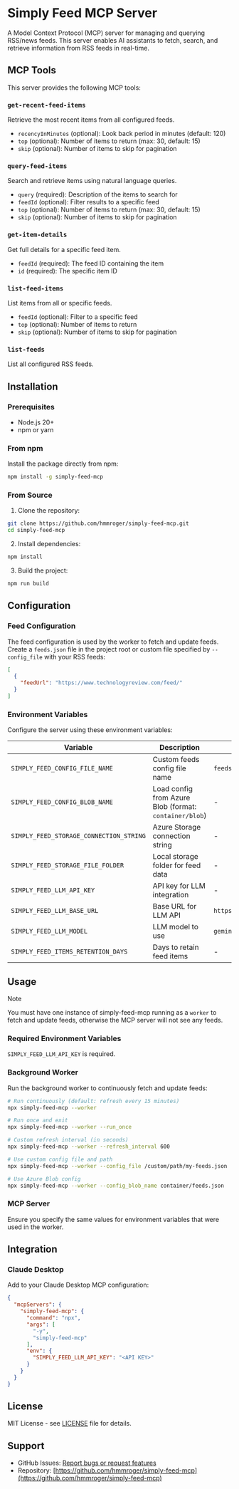 # Simply Feed MCP Server

A Model Context Protocol (MCP) server for managing and querying RSS/news feeds. This server enables AI assistants to fetch, search, and retrieve information from RSS feeds in real-time.

## MCP Tools

This server provides the following MCP tools:

### `get-recent-feed-items`
Retrieve the most recent items from all configured feeds.
- `recencyInMinutes` (optional): Look back period in minutes (default: 120)
- `top` (optional): Number of items to return (max: 30, default: 15)
- `skip` (optional): Number of items to skip for pagination

### `query-feed-items`
Search and retrieve items using natural language queries.
- `query` (required): Description of the items to search for
- `feedId` (optional): Filter results to a specific feed
- `top` (optional): Number of items to return (max: 30, default: 15)
- `skip` (optional): Number of items to skip for pagination

### `get-item-details`
Get full details for a specific feed item.
- `feedId` (required): The feed ID containing the item
- `id` (required): The specific item ID

### `list-feed-items`
List items from all or specific feeds.
- `feedId` (optional): Filter to a specific feed
- `top` (optional): Number of items to return
- `skip` (optional): Number of items to skip for pagination

### `list-feeds`
List all configured RSS feeds.

## Installation

### Prerequisites

- Node.js 20+
- npm or yarn

### From npm

Install the package directly from npm:

```bash
npm install -g simply-feed-mcp
```

### From Source

1. Clone the repository:
```bash
git clone https://github.com/hmmroger/simply-feed-mcp.git
cd simply-feed-mcp
```

2. Install dependencies:
```bash
npm install
```

3. Build the project:
```bash
npm run build
```

## Configuration

### Feed Configuration

The feed configuration is used by the worker to fetch and update feeds.
Create a `feeds.json` file in the project root or custom file specified by `--config_file` with your RSS feeds:

```json
[
  {
    "feedUrl": "https://www.technologyreview.com/feed/"
  }
]
```

### Environment Variables

Configure the server using these environment variables:

| Variable | Description | Default | MCP/Worker |
|----------|-------------|---------|------------|
| `SIMPLY_FEED_CONFIG_FILE_NAME` | Custom feeds config file name | `feeds.json` | Worker |
| `SIMPLY_FEED_CONFIG_BLOB_NAME` | Load config from Azure Blob (format: `container/blob`) | - | Worker |
| `SIMPLY_FEED_STORAGE_CONNECTION_STRING` | Azure Storage connection string | - | Both |
| `SIMPLY_FEED_STORAGE_FILE_FOLDER` | Local storage folder for feed data | - | Both |
| `SIMPLY_FEED_LLM_API_KEY` | API key for LLM integration | - | Both |
| `SIMPLY_FEED_LLM_BASE_URL` | Base URL for LLM API | `https://generativelanguage.googleapis.com/v1beta/openai` | Both |
| `SIMPLY_FEED_LLM_MODEL` | LLM model to use | `gemini-2.5-flash-lite` | Both |
| `SIMPLY_FEED_ITEMS_RETENTION_DAYS` | Days to retain feed items | - | Worker |

## Usage

> [!NOTE]
> You must have one instance of simply-feed-mcp running as a `worker` to fetch and update feeds, otherwise the MCP server will not see any feeds.

### Required Environment Variables

`SIMPLY_FEED_LLM_API_KEY` is required.

### Background Worker

Run the background worker to continuously fetch and update feeds:

```bash
# Run continuously (default: refresh every 15 minutes)
npx simply-feed-mcp --worker

# Run once and exit
npx simply-feed-mcp --worker --run_once

# Custom refresh interval (in seconds)
npx simply-feed-mcp --worker --refresh_interval 600

# Use custom config file and path
npx simply-feed-mcp --worker --config_file /custom/path/my-feeds.json

# Use Azure Blob config
npx simply-feed-mcp --worker --config_blob_name container/feeds.json
```

### MCP Server

Ensure you specify the same values for environment variables that were used in the worker.

## Integration

### Claude Desktop

Add to your Claude Desktop MCP configuration:

```json
{
  "mcpServers": {
    "simply-feed-mcp": {
      "command": "npx",
      "args": [
        "-y",
        "simply-feed-mcp"
      ],
      "env": {
        "SIMPLY_FEED_LLM_API_KEY": "<API KEY>"
      }
    }
  }
}
```

## License

MIT License - see [LICENSE](LICENSE) file for details.

## Support

- GitHub Issues: [Report bugs or request features](https://github.com/hmmroger/simply-feed-mcp/issues)
- Repository: [https://github.com/hmmroger/simply-feed-mcp](https://github.com/hmmroger/simply-feed-mcp)
